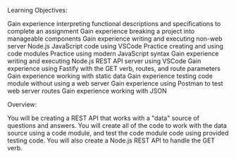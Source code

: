 Learning Objectives:

Gain experience interpreting functional descriptions and specifications to complete an assignment
Gain experience breaking a project into manageable components
Gain experience writing and executing non-web server Node.js JavaScript code using VSCode
Practice creating and using code modules
Practice using modern JavaScript syntax
Gain experience writing and executing Node.js REST API server using VSCode
Gain experience using Fastify with the GET verb, routes, and route parameters
Gain experience working with static data
Gain experience testing code module without using a web server
Gain experience using Postman to test web server routes
Gain experience working with JSON


Overview:

You will be creating a REST API that works with a "data" source of questions and 
answers. You will create all of the code to work with the data source using a code module,
and test the code module code using provided testing code. You will also create a Node.js REST 
API to handle the GET verb. 
